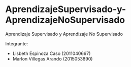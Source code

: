 # AprendizajeSupervisado-y-AprendizajeNoSupervisado
Aprendizaje Supervisado y Aprendizaje No Supervisado

Integrante:

- Lisbeth Espinoza Caso (2011040667)
- Marlon Villegas Arando (2015053890)
